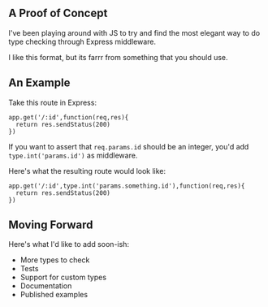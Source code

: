 ## A Proof of Concept

I've been playing around with JS to try and find the most elegant way to do type checking through Express middleware.

I like this format, but its farrr from something that you should use.

## An Example

Take this route in Express:

```
app.get('/:id',function(req,res){
  return res.sendStatus(200)
})
```

If you want to assert that `req.params.id` should be an integer, you'd add `type.int('params.id')` as middleware.

Here's what the resulting route would look like:

```
app.get('/:id',type.int('params.something.id'),function(req,res){
  return res.sendStatus(200)
})
```

## Moving Forward

Here's what I'd like to add soon-ish:
- More types to check
- Tests
- Support for custom types
- Documentation
- Published examples
